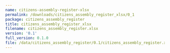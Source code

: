 ```yaml
---
name: citizens-assembly-register-xlsx
permalink: /downloads/citizens_assembly_register_xlsx/0_1
package: citizens_assembly_register
title: citizens_assembly_register_xlsx
filename: citizens_assembly_register.xlsx
version: '0.1'
full_version: 0.1.0
file: /data/citizens_assembly_register/0.1/citizens_assembly_register.xlsx
---
```

